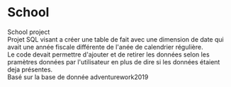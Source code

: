 # School
School project<br>
Projet SQL visant a créer une table de fait avec une dimension de date qui avait une année fiscale différente de l'anée de calendrier régulière.<br>
Le code devait permettre d'ajouter et de retirer les données selon les pramètres données par l'utilisateur en plus de dire si les données étaient deja présentes.<br>
Basé sur la base de donnée adventurework2019

